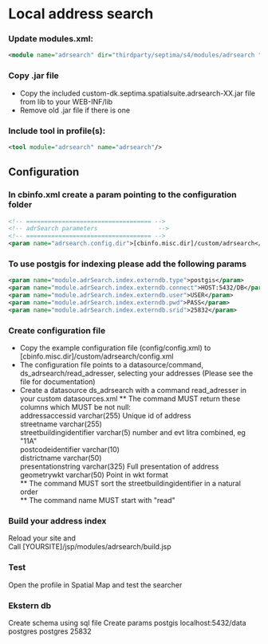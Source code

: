 # Local address search

### Update modules.xml:
```xml
<module name="adrsearch" dir="thirdparty/septima/s4/modules/adrsearch " permissionlevel="public"/>
```

### Copy .jar file  
* Copy the included custom-dk.septima.spatialsuite.adrsearch-XX.jar file from lib to your WEB-INF/lib
* Remove old .jar file if there is one

### Include tool in profile(s):
```xml
<tool module="adrsearch" name="adrsearch"/>
```  
  
## Configuration

### In cbinfo.xml create a param pointing to the configuration folder  
```xml
<!-- =================================== -->
<!-- adrSearch parameters                 -->
<!-- =================================== -->  
<param name="adrsearch.config.dir">[cbinfo.misc.dir]/custom/adrsearch</param>
```

### To use postgis for indexing please add the following params
```xml
<param name="module.adrSearch.index.externdb.type">postgis</param>
<param name="module.adrSearch.index.externdb.connect">HOST:5432/DB</param>
<param name="module.adrSearch.index.externdb.user">USER</param>
<param name="module.adrSearch.index.externdb.pwd">PASS</param>
<param name="module.adrSearch.index.externdb.srid">25832</param>
```


### Create configuration file  
* Copy the example configuration file (config/config.xml) to [cbinfo.misc.dir]/custom/adrsearch/config.xml
* The configuration file points to a datasource/command, ds_adrsearch/read_adresser, selecting your addresses (Please see the file for documentation)  
* Create a datasource ds_adrsearch with a command read_adresser in your custom datasources.xml
** The command MUST return these columns which MUST be not null:  
	addressaccessid varchar(255) Unique id of address  
	streetname varchar(255)  
	streetbuildingidentifier varchar(5) number and evt litra combined, eg "11A"  
	postcodeidentifier varchar(10)  
	districtname varchar(50)  
	presentationstring varchar(325) Full presentation of address  
	geometrywkt varchar(50) Point in wkt format  
** The command MUST sort the streetbuildingidentifier in a natural order  
** The command name MUST start with "read"  

### Build your address index  
Reload your site and    
Call [YOURSITE]/jsp/modules/adrsearch/build.jsp

### Test  
Open the profile in Spatial Map and test the searcher

### Ekstern db
Create schema using sql file
Create params
    <param name="adrsearchadrSearch.index.externdb.type">postgis</param>
    <param name="adrsearchadrSearch.index.externdb.connect">localhost:5432/data</param>
    <param name="adrsearchadrSearch.index.externdb.user">postgres</param>
    <param name="adrsearchadrSearch.index.externdb.pwd">postgres</param>
    <param name="adrsearchadrSearch.index.externdb.srid">25832</param>

